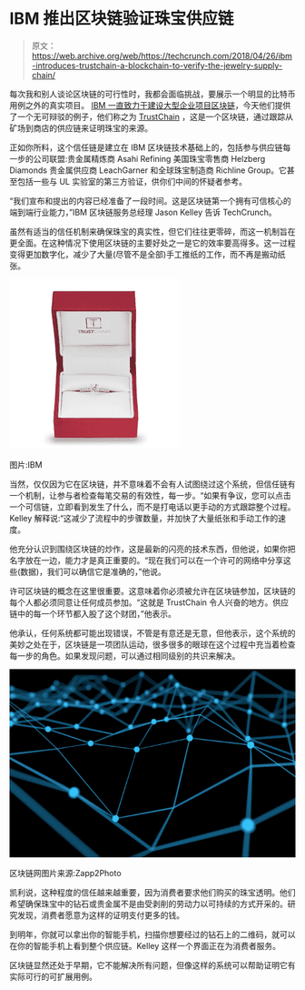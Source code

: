 # IBM 推出区块链验证珠宝供应链 

> 原文：<https://web.archive.org/web/https://techcrunch.com/2018/04/26/ibm-introduces-trustchain-a-blockchain-to-verify-the-jewelry-supply-chain/>

每次我和别人谈论区块链的可行性时，我都会面临挑战，要展示一个明显的比特币用例之外的真实项目。 [IBM 一直致力于建设大型企业项目区块链](https://web.archive.org/web/20230219195301/https://techcrunch.com/2017/03/19/ibm-unveils-blockchain-as-a-service-based-on-open-source-hyperledger-fabric-technology/)，今天他们提供了一个无可辩驳的例子，他们称之为 [TrustChain](https://web.archive.org/web/20230219195301/https://www.trustchainjewelry.com/) ，这是一个区块链，通过跟踪从矿场到商店的供应链来证明珠宝的来源。

正如你所料，这个信任链是建立在 IBM 区块链技术基础上的，包括参与供应链每一步的公司联盟:贵金属精炼商 Asahi Refining 美国珠宝零售商 Helzberg Diamonds 贵金属供应商 LeachGarner 和全球珠宝制造商 Richline Group。它甚至包括一些与 UL 实验室的第三方验证，供你们中间的怀疑者参考。

“我们宣布和提出的内容已经准备了一段时间。这是区块链第一个拥有可信核心的端到端行业能力，”IBM 区块链服务总经理 Jason Kelley 告诉 TechCrunch。

虽然有适当的信任机制来确保珠宝的真实性，但它们往往更零碎，而这一机制旨在更全面。在这种情况下使用区块链的主要好处之一是它的效率要高得多。这一过程变得更加数字化，减少了大量(尽管不是全部)手工推纸的工作，而不再是搬动纸张。

![](img/59f105fc805a77d82439eb94fed733e0.png)

图片:IBM

当然，仅仅因为它在区块链，并不意味着不会有人试图绕过这个系统，但信任链有一个机制，让参与者检查每笔交易的有效性，每一步。“如果有争议，您可以点击一个可信链，立即看到发生了什么，而不是打电话以更手动的方式跟踪整个过程。Kelley 解释说:“这减少了流程中的步骤数量，并加快了大量纸张和手动工作的速度。

他充分认识到围绕区块链的炒作，这是最新的闪亮的技术东西，但他说，如果你把名字放在一边，能力才是真正重要的。“现在我们可以在一个许可的网络中分享这些(数据)，我们可以确信它是准确的，”他说。

许可区块链的概念在这里很重要。这意味着你必须被允许在区块链参加，区块链的每个人都必须同意让任何成员参加。“这就是 TrustChain 令人兴奋的地方。供应链中的每一个环节都入股了这个财团，”他表示。

他承认，任何系统都可能出现错误，不管是有意还是无意，但他表示，这个系统的美妙之处在于，区块链是一项团队运动，很多很多的眼球在这个过程中充当着检查每一步的角色。如果发现问题，可以通过相同级别的共识来解决。

![](img/778074c942e038a1676e9542f6ed908d.png)

区块链网图片来源:Zapp2Photo

凯利说，这种程度的信任越来越重要，因为消费者要求他们购买的珠宝透明。他们希望确保珠宝中的钻石或贵金属不是由受剥削的劳动力以可持续的方式开采的。研究发现，消费者愿意为这样的证明支付更多的钱。

到明年，你就可以拿出你的智能手机，扫描你想要经过的钻石上的二维码，就可以在你的智能手机上看到整个供应链。Kelley 这样一个界面正在为消费者服务。

区块链显然还处于早期，它不能解决所有问题，但像这样的系统可以帮助证明它有实际可行的可扩展用例。